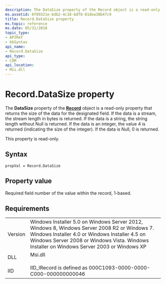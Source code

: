```yaml
---
description: The DataSize property of the Record object is a read-only property that returns the size of the data for the designated field.
ms.assetid: 6f89321e-bdb2-4c18-bdf8-01dea38b47c9
title: Record.DataSize property
ms.topic: reference
ms.date: 05/31/2018
topic_type: 
- APIRef
- kbSyntax
api_name: 
- Record.DataSize
api_type: 
- COM
api_location: 
- Msi.dll
---
```


# Record.DataSize property

The **DataSize** property of the [**Record**](record-object.md) object is a read-only property that returns the size of the data for the designated field. If the data is a stream, the stream length in bytes is returned. If the data is a string, the string length without Null is returned. If the data is an integer, the value 4 is returned (indicating the size of the integer). If the data is Null, 0 is returned.

This property is read-only.

## Syntax


```JScript
propVal = Record.DataSize
```



## Property value

Required field number of the value within the record, 1-based.

## Requirements



|                    |                                                                                                                                                                                                                                                         |
|--------------------|---------------------------------------------------------------------------------------------------------------------------------------------------------------------------------------------------------------------------------------------------------|
| Version<br/> | Windows Installer 5.0 on Windows Server 2012, Windows 8, Windows Server 2008 R2 or Windows 7. Windows Installer 4.0 or Windows Installer 4.5 on Windows Server 2008 or Windows Vista. Windows Installer on Windows Server 2003 or Windows XP<br/> |
| DLL<br/>     | <dl> <dt>Msi.dll</dt> </dl>                                                                                                                                                                      |
| IID<br/>     | IID\_IRecord is defined as 000C1093-0000-0000-C000-000000000046<br/>                                                                                                                                                                              |



 

 




